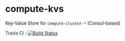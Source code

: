 # compute-kvs
Key-Value Store for `compute-cluster-*` (Consul-based)

Travis CI : [![Build Status](https://travis-ci.org/ocramz/compute-kvs.svg?branch=master)](https://travis-ci.org/ocramz/compute-kvs)
